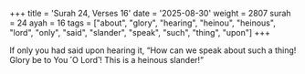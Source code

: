 +++
title = 'Surah 24, Verses 16'
date = '2025-08-30'
weight = 2807
surah = 24
ayah = 16
tags = ["about", "glory", "hearing", "heinou", "heinous", "lord", "only", "said", "slander", "speak", "such", "thing", "upon"]
+++

If only you had said upon hearing it, “How can we speak about such a thing! Glory be to You ˹O Lord˺! This is a heinous slander!”